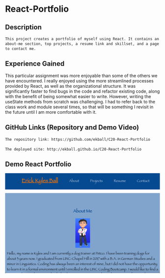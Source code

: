# React-Portfolio

## Description

    This project creates a portfolio of myself using React. It contains an about-me section, top projects, a resume link and skillset, and a page to contact me. 

## Experience Gained

   This particular assignment was more enjoyable than some of the others we have encountered. I really enjoyed using the more streamlined processes provided by React, as well as the organizational structure. It was significantly faster to find bugs in the code and refactor existing code, along with the benefit of being somewhat easier to write. However, writing the useState methods from scratch was challenging. I had to refer back to the class work and module several times, so that will be something I revisit in the future until I am more comfortable with it.

## GitHub Links (Repository and Demo Video)

    The repository link: https://github.com/ekball/C20-React-Portfolio

    The deployed site: http://ekball.github.io/C20-React-Portfolio

## Demo React Portfolio

![demo-react-portfolio](./src/assets/images/screenshot.png)